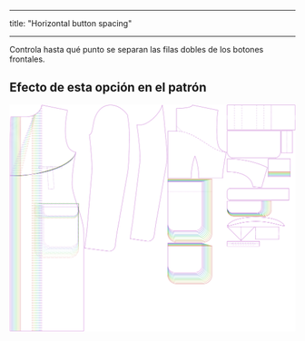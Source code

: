 - - -
title: "Horizontal button spacing"
- - -

Controla hasta qué punto se separan las filas dobles de los botones frontales.

## Efecto de esta opción en el patrón

![Esta imagen muestra el efecto de esta opción superponiendo varias variantes que tienen un valor diferente para esta opción](carlton_buttonspacinghorizontal_sample.svg "Efecto de esta opción en el patrón")
